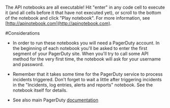 The API notebooks are all executable! Hit "enter" in any code cell to execute it (and all cells before it that have not executed yet), or scroll to the bottom of the notebook and click "Play notebook". For more information, see [http://apinotebook.com](http://apinotebook.com).

#Considerations

- In order to run these notebooks you will need a PagerDuty account. In the beginning of each notebook you'll be asked to enter the first segment of your PagerDuty site. When you'll try to call some API method for the very first time, the notebook will ask for your username and password.

- Remember that it takes some time for the PagerDuty service to process incidents triggered. Don't forget to wait a little after triggering incidents in the "Incidents, log entries, alerts and reports" notebook. See the notebook itself for details.

- See also main PagerDuty [documentation](#REF_TAG_ABOUT_NOTEBOOKS_PagerDuty:)